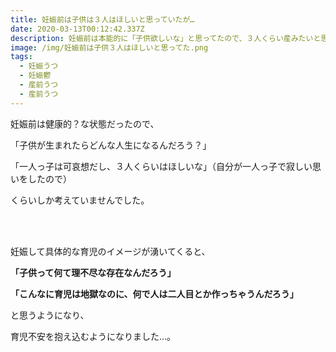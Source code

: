 ```yaml
---
title: 妊娠前は子供は３人はほしいと思っていたが…
date: 2020-03-13T00:12:42.337Z
description: 妊娠前は本能的に「子供欲しいな」と思ってたので、３人くらい産みたいと思ってたのですが、妊娠鬱になってから…
image: /img/妊娠前は子供３人はほしいと思ってた.png
tags:
  - 妊娠うつ
  - 妊娠鬱
  - 産前うつ
  - 産前うつ
---
```


妊娠前は健康的？な状態だったので、

「子供が生まれたらどんな人生になるんだろう？」

「一人っ子は可哀想だし、３人くらいはほしいな」（自分が一人っ子で寂しい思いをしたので）

くらいしか考えていませんでした。

<br><br>

妊娠して具体的な育児のイメージが湧いてくると、

**「子供って何て理不尽な存在なんだろう」**

**「こんなに育児は地獄なのに、何で人は二人目とか作っちゃうんだろう」**

と思うようになり、

育児不安を抱え込むようになりました…。
